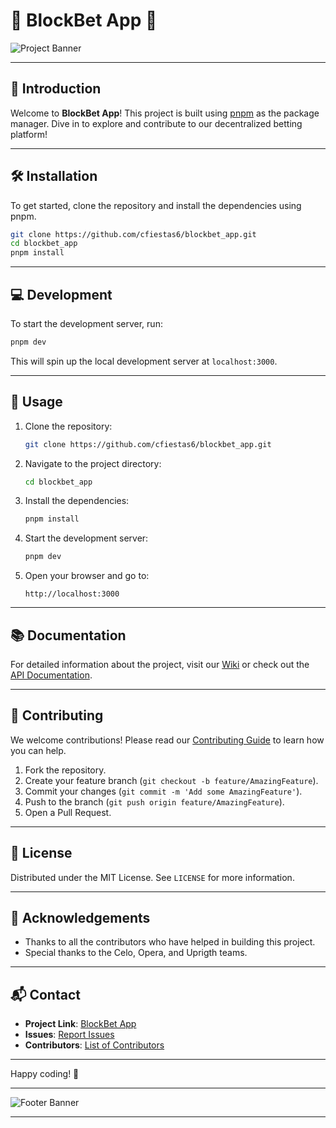 # 🎲 BlockBet App 🎲

![Project Banner](https://www.f6s.com/content-resource/media/5374932_29298815c97447dd16ee9c9fc2a03ab6ea6cbdc8_large.jpg)

---

## 🚀 Introduction

Welcome to **BlockBet App**! This project is built using [pnpm](https://pnpm.io/) as the package manager. Dive in to explore and contribute to our decentralized betting platform!

---

## 🛠️ Installation

To get started, clone the repository and install the dependencies using pnpm.

```bash
git clone https://github.com/cfiestas6/blockbet_app.git
cd blockbet_app
pnpm install
```

---

## 💻 Development

To start the development server, run:

```bash
pnpm dev
```

This will spin up the local development server at `localhost:3000`.

---

## 📝 Usage

1. Clone the repository:
    ```bash
    git clone https://github.com/cfiestas6/blockbet_app.git
    ```

2. Navigate to the project directory:
    ```bash
    cd blockbet_app
    ```

3. Install the dependencies:
    ```bash
    pnpm install
    ```

4. Start the development server:
    ```bash
    pnpm dev
    ```

5. Open your browser and go to:
    ```url
    http://localhost:3000
    ```

---

## 📚 Documentation

For detailed information about the project, visit our [Wiki](https://github.com/cfiestas6/blockbet_app/wiki) or check out the [API Documentation](https://github.com/cfiestas6/blockbet_app/wiki/API-Documentation).

---

## 🤝 Contributing

We welcome contributions! Please read our [Contributing Guide](CONTRIBUTING.md) to learn how you can help.

1. Fork the repository.
2. Create your feature branch (`git checkout -b feature/AmazingFeature`).
3. Commit your changes (`git commit -m 'Add some AmazingFeature'`).
4. Push to the branch (`git push origin feature/AmazingFeature`).
5. Open a Pull Request.

---

## 📄 License

Distributed under the MIT License. See `LICENSE` for more information.

---

## 🌟 Acknowledgements

- Thanks to all the contributors who have helped in building this project.
- Special thanks to the Celo, Opera, and Uprigth teams.

---

## 📬 Contact

- **Project Link**: [BlockBet App](https://github.com/cfiestas6/blockbet_app)
- **Issues**: [Report Issues](https://github.com/cfiestas6/blockbet_app/issues)
- **Contributors**: [List of Contributors](https://github.com/cfiestas6/blockbet_app/graphs/contributors)

---

Happy coding! 🎉

---

![Footer Banner](https://via.placeholder.com/800x100?text=Thank+You+for+Visiting!)

---
